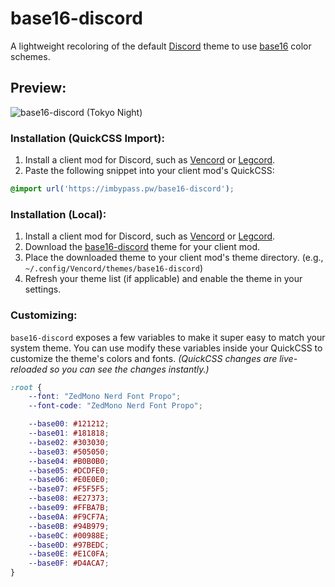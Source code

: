 # base16-discord
A lightweight recoloring of the default [Discord](https://discord.com/) theme to use [base16](https://github.com/tinted-theming/schemes/tree/spec-0.11/base16) color schemes.


## Preview:
![base16-discord (Tokyo Night)](https://0x0.st/8AgE.png)


### Installation (QuickCSS Import):
1. Install a client mod for Discord, such as [Vencord](https://vencord.dev/) or [Legcord](https://legcord.app/).
2. Paste the following snippet into your client mod's QuickCSS:
```css
@import url('https://imbypass.pw/base16-discord');
```


### Installation (Local):
1. Install a client mod for Discord, such as [Vencord](https://vencord.dev/) or [Legcord](https://legcord.app/).
2. Download the [base16-discord](https://github.com/imbypass/base16-discord) theme for your client mod.
3. Place the downloaded theme to your client mod's theme directory. (e.g., `~/.config/Vencord/themes/base16-discord`)
4. Refresh your theme list (if applicable) and enable the theme in your settings.

### Customizing:
`base16-discord` exposes a few variables to make it super easy to match your system theme.
You can use modify these variables inside your QuickCSS to customize the theme's colors and fonts.
*(QuickCSS changes are live-reloaded so you can see the changes instantly.)*
```css
:root {
    --font: "ZedMono Nerd Font Propo";
    --font-code: "ZedMono Nerd Font Propo";

    --base00: #121212;
    --base01: #181818;
    --base02: #303030;
    --base03: #505050;
    --base04: #B0B0B0;
    --base05: #DCDFE0;
    --base06: #E0E0E0;
    --base07: #F5F5F5;
    --base08: #E27373;
    --base09: #FFBA7B;
    --base0A: #F9CF7A;
    --base0B: #94B979;
    --base0C: #00988E;
    --base0D: #97BEDC;
    --base0E: #E1C0FA;
    --base0F: #D4ACA7;
}
```
